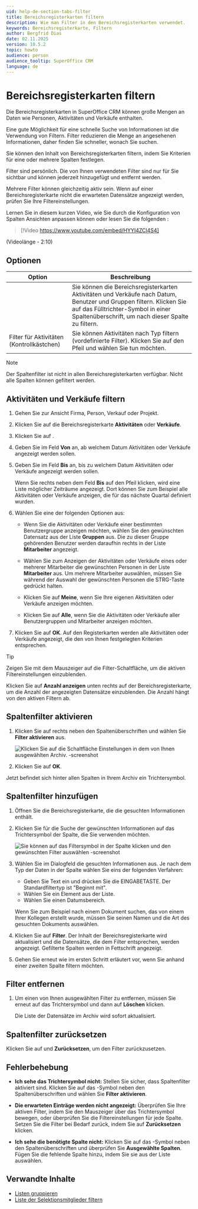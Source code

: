 ```yaml
---
uid: help-de-section-tabs-filter
title: Bereichsregisterkarten filtern
description: Wie man Filter in den Bereichsregisterkarten verwendet.
keywords: Bereichsregisterkarte, Filtern
author: Bergfrid Dias
date: 02.11.2025
version: 10.5.2
topic: howto
audience: person
audience_tooltip: SuperOffice CRM
language: de
---
```


# Bereichsregisterkarten filtern

Die Bereichsregisterkarten in SuperOffice CRM können große Mengen an Daten wie Personen, Aktivitäten und Verkäufe enthalten.

Eine gute Möglichkeit für eine schnelle Suche von Informationen ist die Verwendung von Filtern. Filter reduzieren die Menge an angesehenen Informationen, daher finden Sie schneller, wonach Sie suchen.

Sie können den Inhalt von Bereichsregisterkarten filtern, indem Sie Kriterien für eine oder mehrere Spalten festlegen.

Filter sind persönlich. Die von Ihnen verwendeten Filter sind nur für Sie sichtbar und können jederzeit hinzugefügt und entfernt werden.

Mehrere Filter können gleichzeitig aktiv sein. Wenn auf einer Bereichsregisterkarte nicht die erwarteten Datensätze angezeigt werden, prüfen Sie Ihre Filtereinstellungen.

Lernen Sie in diesem kurzen Video, wie Sie durch die Konfiguration von Spalten Ansichten anpassen können oder lesen Sie die folgenden :

<!-- markdownlint-disable-next-line MD034 DOCSMD007 -->
> [!Video https://www.youtube.com/embed/HYYI4ZCl4S4]

(Videolänge - 2:10)

## Optionen

| Option | Beschreibung |
|---|---|
| <i class="ph ph-funnel" aria-label="Filter icon"></i> | Sie können die Bereichsregisterkarten Aktivitäten und Verkäufe nach Datum, Benutzer und Gruppen filtern. Klicken Sie auf das Fülltrichter-Symbol in einer Spaltenüberschrift, um nach dieser Spalte zu filtern. |
| Filter für Aktivitäten (Kontrollkästchen) | Sie können Aktivitäten nach Typ filtern (vordefinierte Filter). Klicken Sie auf den Pfeil und wählen Sie tun möchten. |

> [!NOTE]
> Der Spaltenfilter ist nicht in allen Bereichsregisterkarten verfügbar. Nicht alle Spalten können gefiltert werden.

## Aktivitäten und Verkäufe filtern

1. Gehen Sie zur Ansicht Firma, Person, Verkauf oder Projekt.

2. Klicken Sie auf die Bereichsregisterkarte **Aktivitäten** oder **Verkäufe**.

3. Klicken Sie auf <i class="ph ph-funnel" aria-label="Filter icon"></i>.

4. Geben Sie im Feld **Von** an, ab welchem Datum Aktivitäten oder Verkäufe angezeigt werden sollen.

5. Geben Sie im Feld **Bis** an, bis zu welchem Datum Aktivitäten oder Verkäufe angezeigt werden sollen.

    Wenn Sie rechts neben dem Feld **Bis** auf den Pfeil klicken, wird eine Liste möglicher Zeiträume angezeigt. Dort können Sie zum Beispiel alle Aktivitäten oder Verkäufe anzeigen, die für das nächste Quartal definiert wurden.

6. Wählen Sie eine der folgenden Optionen aus:

    * Wenn Sie die Aktivitäten oder Verkäufe einer bestimmten Benutzergruppe anzeigen möchten, wählen Sie den gewünschten Datensatz aus der Liste **Gruppen** aus. Die zu dieser Gruppe gehörenden Benutzer werden daraufhin rechts in der Liste **Mitarbeiter** angezeigt.

    * Wählen Sie zum Anzeigen der Aktivitäten oder Verkäufe eines oder mehrerer Mitarbeiter die gewünschten Personen in der Liste **Mitarbeiter** aus. Um mehrere Mitarbeiter auswählen, müssen Sie während der Auswahl der gewünschten Personen die STRG-Taste gedrückt halten.

    * Klicken Sie auf **Meine**, wenn Sie Ihre eigenen Aktivitäten oder Verkäufe anzeigen möchten.

    * Klicken Sie auf **Alle**, wenn Sie die Aktivitäten oder Verkäufe aller Benutzergruppen und Mitarbeiter anzeigen möchten.

7. Klicken Sie auf **OK**. Auf den Registerkarten werden alle Aktivitäten oder Verkäufe angezeigt, die den von Ihnen festgelegten Kriterien entsprechen.

> [!TIP]
> Zeigen Sie mit dem Mauszeiger auf die Filter-Schaltfläche, um die aktiven Filtereinstellungen einzublenden.
>
> Klicken Sie auf **Anzahl anzeigen** unten rechts auf der Bereichsregisterkarte, um die Anzahl der angezeigten Datensätze einzublenden. Die Anzahl hängt von den aktiven Filtern ab.

## Spaltenfilter aktivieren

1. Klicken Sie auf <i class="ph ph-gear" aria-label="Gear"></i> rechts neben den Spaltenüberschriften und wählen Sie **Filter aktivieren** aus.

    ![Klicken Sie auf die Schaltfläche Einstellungen in dem von Ihnen ausgewählten Archiv. -screenshot][img11]

1. Klicken Sie auf **OK**.

Jetzt befindet sich hinter allen Spalten in Ihrem Archiv ein Trichtersymbol.

## Spaltenfilter hinzufügen

1. Öffnen Sie die Bereichsregisterkarte, die die gesuchten Informationen enthält.

1. Klicken Sie für die Suche der gewünschten Informationen auf das Trichtersymbol der Spalte, die Sie verwenden möchten.

    ![Sie können auf das Filtersymbol in der Spalte klicken und den gewünschten Filter auswählen -screenshot][img12]

1. Wählen Sie im Dialogfeld die gesuchten Informationen aus. Je nach dem Typ der Daten in der Spalte wählen Sie eins der folgenden Verfahren:

    * Geben Sie Text ein und drücken Sie die EINGABETASTE. Der Standardfiltertyp ist "Beginnt mit".
    * Wählen Sie ein Element aus der Liste.
    * Wählen Sie einen Datumsbereich.

    Wenn Sie zum Beispiel nach einem Dokument suchen, das von einem Ihrer Kollegen erstellt wurde, müssen Sie seinen Namen und die Art des gesuchten Dokuments auswählen.

1. Klicken Sie auf **Filter**. Der Inhalt der Bereichsregisterkarte wird aktualisiert und die Datensätze, die dem Filter entsprechen, werden angezeigt. Gefilterte Spalten werden in Fettschrift angezeigt.

1. Gehen Sie erneut wie im ersten Schritt erläutert vor, wenn Sie anhand einer zweiten Spalte filtern möchten.

## Filter entfernen

1. Um einen von Ihnen ausgewählten Filter zu entfernen, müssen Sie erneut auf das Trichtersymbol und dann auf **Löschen** klicken.

    Die Liste der Datensätze im Archiv wird sofort aktualisiert.

## Spaltenfilter zurücksetzen

Klicken Sie auf <i class="ph ph-funnel" aria-label="Filter icon"></i> und **Zurücksetzen**, um den Filter zurückzusetzen.

## Fehlerbehebung

* **Ich sehe das Trichtersymbol nicht:**
    Stellen Sie sicher, dass Spaltenfilter aktiviert sind. Klicken Sie auf das <i class="ph ph-gear" aria-label="Zahnrad"></i>-Symbol neben den Spaltenüberschriften und wählen Sie **Filter aktivieren**.

* **Die erwarteten Einträge werden nicht angezeigt:**
    Überprüfen Sie Ihre aktiven Filter, indem Sie den Mauszeiger über das Trichtersymbol bewegen, oder überprüfen Sie die Filtereinstellungen für jede Spalte. Setzen Sie die Filter bei Bedarf zurück, indem Sie auf **Zurücksetzen** klicken.

* **Ich sehe die benötigte Spalte nicht:**
    Klicken Sie auf das <i class="ph ph-gear" aria-label="Zahnrad"></i>-Symbol neben den Spaltenüberschriften und überprüfen Sie **Ausgewählte Spalten**. Fügen Sie die fehlende Spalte hinzu, indem Sie sie aus der Liste auswählen.

## Verwandte Inhalte

* [Listen gruppieren][1]
* [Liste der Selektionsmitglieder filtern][2]

<!-- Referenced links -->
[1]: group.md
[2]: ../../search-options/selection/learn/screen/index.md#filter

<!-- Referenced images -->
[img11]: ../../../media/loc/en/learn/archives-enable-filter.png
[img12]: ../../../media/loc/en/learn/getstarted-archives-filteron.png
